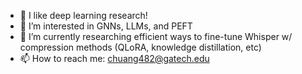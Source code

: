 - 👋 I like deep learning research!
- 👀 I’m interested in GNNs, LLMs, and PEFT
- 🌱 I’m currently researching efficient ways to fine-tune Whisper w/ compression methods (QLoRA, knowledge distillation, etc)
- 📫 How to reach me: chuang482@gatech.edu

<!---
ccalvinhhuang/ccalvinhhuang is a ✨ special ✨ repository because its `README.md` (this file) appears on your GitHub profile.
You can click the Preview link to take a look at your changes.
--->
